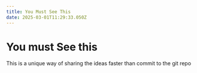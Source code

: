```yaml
---
title: You Must See This
date: 2025-03-01T11:29:33.050Z
---
```


# You must See this

This is a unique way of sharing the ideas faster than commit to the git repo